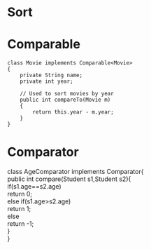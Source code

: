 # Sort


# Comparable

    class Movie implements Comparable<Movie>
    {
        private String name;
        private int year;

        // Used to sort movies by year
        public int compareTo(Movie m)
        {
            return this.year - m.year;
        }
    }


# Comparator

class AgeComparator implements Comparator<Student>{  
	public int compare(Student s1,Student s2){  
		if(s1.age==s2.age)  
			return 0;  
		else if(s1.age>s2.age)  
			return 1;  
		else  
			return -1;  
	}  
}
